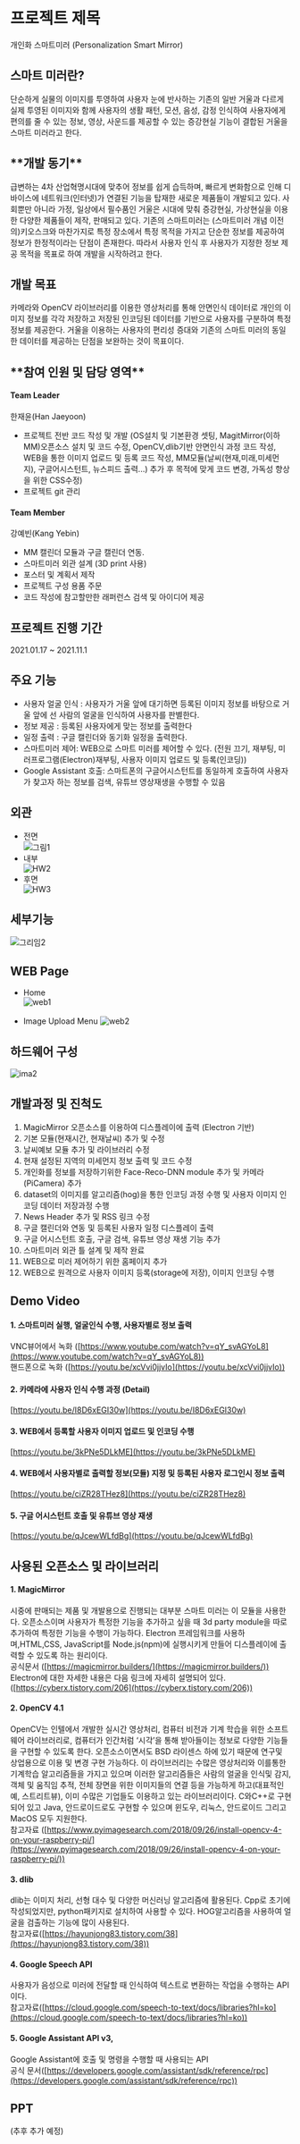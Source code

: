 # **프로젝트 제목**

개인화 스마트미러 (Personalization Smart Mirror)

## **스마트 미러란?**

단순하게 실물의 이미지를 투영하여 사용자 눈에 반사하는 기존의 일반 거울과 다르게 실제 투영된 이미지와 함께 사용자의 생활 패턴, 모션, 음성, 감정 인식하여 사용자에게 편의를 줄 수 있는 정보, 영상, 사운드를 제공할 수 있는 증강현실 기능이 결합된 거울을 스마트 미러라고 한다.

## \***\*개발 동기\*\***

급변하는 4차 산업혁명시대에 맞추어 정보를 쉽게 습득하며, 빠르게 변화함으로 인해 디바이스에 네트워크(인터넷)가 연결된 기능을 탑재한 새로운 제품들이 개발되고 있다. 사회뿐만 아니라 가정, 일상에서 필수품인 거울은 시대에 맞춰 증강현실, 가상현실을 이용한 다양한 제품들이 제작, 판매되고 있다. 기존의 스마트미러는 (스마트미러 개념 이전의)키오스크와 마찬가지로 특정 장소에서 특정 목적을 가지고 단순한 정보를 제공하여 정보가 한정적이라는 단점이 존재한다. 따라서 사용자 인식 후 사용자가 지정한 정보 제공 목적을 목표로 하여 개발을 시작하려고 한다.

## **개발 목표**

카메라와 OpenCV 라이브러리를 이용한 영상처리를 통해 안면인식 데이터로 개인의 이미지 정보를 각각 저장하고 저장된 인코딩된 데이터를 기반으로 사용자를 구분하여 특정 정보를 제공한다. 거울을 이용하는 사용자의 편리성 증대와 기존의 스마트 미러의 동일한 데이터를 제공하는 단점을 보완하는 것이 목표이다.

## \***\*참여 인원 및 담당 영역\*\***

#### **Team Leader**

한재윤(Han Jaeyoon)

- 프로젝트 전반 코드 작성 및 개발 (OS설치 및 기본환경 셋팅, MagitMirror(이하MM)오픈소스 설치 및 코드 수정, OpenCV,dlib기반 안면인식 과정 코드 작성, WEB을 통한 이미지 업로드 및 등록 코드 작성, MM모듈(날씨(현재,미래,미세먼지), 구글어시스턴트, 뉴스피드 출력...) 추가 후 목적에 맞게 코드 변경, 가독성 향상을 위한 CSS수정)
- 프로젝트 git 관리

#### **Team Member**

강예빈(Kang Yebin)

- MM 캘린더 모듈과 구글 캘린더 연동.
- 스마트미러 외관 설계 (3D print 사용)
- 포스터 및 계획서 제작
- 프로젝트 구성 용품 주문
- 코드 작성에 참고할만한 래퍼런스 검색 및 아이디어 제공

## **프로젝트 진행 기간**

2021.01.17 ~ 2021.11.1

## **주요 기능**

- 사용자 얼굴 인식 : 사용자가 거울 앞에 대기하면 등록된 이미지 정보를 바탕으로 거울 앞에 선 사람의 얼굴을 인식하여 사용자를 판별한다.
- 정보 제공 : 등록된 사용자에게 맞는 정보를 출력한다
- 일정 출력 : 구글 캘린더와 동기화 일정을 출력한다.
- 스마트미러 제어: WEB으로 스마트 미러를 제어할 수 있다. (전원 끄기, 재부팅, 미러프로그램(Electron)재부팅, 사용자 이미지 업로드 및 등록(인코딩))
- Google Assistant 호출: 스마트폰의 구글어시스턴트를 동일하게 호출하여 사용자가 찾고자 하는 정보를 검색, 유튜브 영상재생을 수행할 수 있음

## **외관**

- 전면<br>![그림1](https://user-images.githubusercontent.com/55140122/138704933-cc8756ca-8ed9-4f83-a84a-80ace2a2c9bb.png)
- 내부<br> ![HW2](https://user-images.githubusercontent.com/55140122/138879476-8acc7336-0ccf-49a2-8a5d-93f5ab60ff03.jpg)
- 후면<br> ![HW3](https://user-images.githubusercontent.com/55140122/138879568-84160d55-bdbf-4ecf-9f1d-c56a9c0e20f1.jpg)

## **세부기능**

![그리임2](https://user-images.githubusercontent.com/55140122/138901111-6eb069e3-d156-450f-8118-004d40f4c3e2.png)

## **WEB Page**

- Home<br>
  ![web1](https://user-images.githubusercontent.com/55140122/138879821-0427393f-dcd7-460d-9d72-32005826b52a.JPG)
  <br><br>
- Image Upload Menu
  ![web2](https://user-images.githubusercontent.com/55140122/138879919-4156b564-81e3-46da-986c-7a334851ff85.JPG)

## **하드웨어 구성**

![ima2](https://user-images.githubusercontent.com/55140122/138902061-03af824a-428d-4538-bc47-abc1e79ea8d5.JPG)

## **개발과정 및 진척도**

1. MagicMirror 오픈소스를 이용하여 디스플레이에 출력 (Electron 기반)
2. 기본 모듈(현재시간, 현재날씨) 추가 및 수정
3. 날씨예보 모듈 추가 및 라이브러리 수정
4. 현재 설정된 지역의 미세먼지 정보 출력 및 코드 수정
5. 개인화를 정보를 저장하기위한 Face-Reco-DNN module 추가 및 카메라(PiCamera) 추가
6. dataset의 이미지를 알고리즘(hog)을 통한 인코딩 과정 수행 및 사용자 이미지 인코딩 데이터 저장과정 수행
7. News Header 추가 및 RSS 링크 수정
8. 구글 캘린더와 연동 및 등록된 사용자 일정 디스플레이 출력
9. 구글 어시스턴트 호출, 구글 검색, 유튜브 영상 재생 기능 추가
10. 스마트미러 외관 틀 설계 및 제작 완료
11. WEB으로 미러 제어하기 위한 홈페이지 추가
12. WEB으로 원격으로 사용자 이미지 등록(storage에 저장), 이미지 인코딩 수행

## **Demo Video**

#### 1. 스마트미러 실행, 얼굴인식 수행, 사용자별로 정보 출력

VNC뷰어에서 녹화
([https://www.youtube.com/watch?v=qY_svAGYoL8](https://www.youtube.com/watch?v=qY_svAGYoL8))
<br>핸드폰으로 녹화
([https://youtu.be/xcVvi0jjvIo](https://youtu.be/xcVvi0jjvIo))

#### 2. 카메라에 사용자 인식 수행 과정 (Detail)

[https://youtu.be/I8D6xEGI30w](https://youtu.be/I8D6xEGI30w)

#### 3. WEB에서 등록할 사용자 이미지 업로드 및 인코딩 수행

[https://youtu.be/3kPNe5DLkME](https://youtu.be/3kPNe5DLkME)

#### 4. WEB에서 사용자별로 출력할 정보(모듈) 지정 및 등록된 사용자 로그인시 정보 출력

[https://youtu.be/ciZR28THez8](https://youtu.be/ciZR28THez8)

#### 5. 구글 어시스턴트 호출 및 유튜브 영상 재생

[https://youtu.be/qJcewWLfdBg](https://youtu.be/qJcewWLfdBg)

## **사용된 오픈소스 및 라이브러리**

#### 1. MagicMirror

시중에 판매되는 제품 및 개발용으로 진행되는 대부분 스마트 미러는 이 모듈을 사용한다. 오픈소스이며 사용자가 특정한 기능을 추가하고 싶을 때 3d party module을 따로 추가하여 특정한 기능을 수행이 가능하다. Electron 프레임워크를 사용하며,HTML,CSS, JavaScript를 Node.js(npm)에 실행시키게 만들어 디스플레이에 출력할 수 있도록 하는 원리이다.
<br>공식문서 ([https://magicmirror.builders/](https://magicmirror.builders/))
<br>Electron에 대한 자세한 내용은 다음 링크에 자세히 설명되어 있다. ([https://cyberx.tistory.com/206](https://cyberx.tistory.com/206))

#### 2. OpenCV 4.1

OpenCV는 인텔에서 개발한 실시간 영상처리, 컴퓨터 비전과 기계 학습을 위한 소프트웨어 라이브러리로, 컴퓨터가 인간처럼 ‘시각’을 통해 받아들이는 정보로 다양한 기능들을 구현할 수 있도록 한다. 오픈소스이면서도 BSD 라이센스 하에 있기 때문에 연구및 상업용으로 이용 및 변경 구현 가능하다. 이 라이브러리는 수많은 영상처리와 이를통한 기계학습 알고리즘들을 가지고 있으며 이러한 알고리즘들은 사람의 얼굴을 인식및 감지, 객체 및 움직임 추적, 전체 장면을 위한 이미지들의 연결 등을 가능하게 하고(대표적인 예, 스트리트뷰), 이미 수많은 기업들도 이용하고 있는 라이브러리이다. C와C++로 구현되어 있고 Java, 안드로이드로도 구현할 수 있으며 윈도우, 리눅스, 안드로이드 그리고 MacOS 모두 지원한다.<br>
참고자료 ([https://www.pyimagesearch.com/2018/09/26/install-opencv-4-on-your-raspberry-pi/](https://www.pyimagesearch.com/2018/09/26/install-opencv-4-on-your-raspberry-pi/))

#### 3. dlib

dlib는 이미지 처리, 선형 대수 및 다양한 머신러닝 알고리즘에 활용된다. Cpp로 초기에 작성되었지만, python패키지로 설치하여 사용할 수 있다. HOG알고리즘을 사용하여 얼굴을 검출하는 기능에 많이 사용된다. <br>참고자료([https://hayunjong83.tistory.com/38](https://hayunjong83.tistory.com/38))

#### 4. Google Speech API

사용자가 음성으로 미러에 전달할 때 인식하여 텍스트로 변환하는 작업을 수행하는 API이다. <br>참고자료([https://cloud.google.com/speech-to-text/docs/libraries?hl=ko](https://cloud.google.com/speech-to-text/docs/libraries?hl=ko))

#### 5. Google Assistant API v3,

Google Assistant에 호출 및 명령을 수행할 때 사용되는 API
<br>공식 문서([https://developers.google.com/assistant/sdk/reference/rpc](https://developers.google.com/assistant/sdk/reference/rpc))

## **PPT**

(추후 추가 예정)
